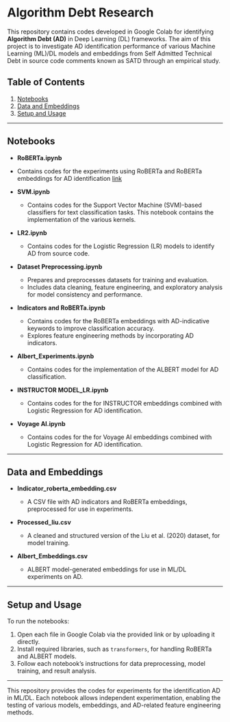# Algorithm Debt Research

This repository contains codes developed in Google Colab for identifying **Algorithm Debt (AD)** in Deep Learning (DL) frameworks. The aim of this project is to investigate AD identification performance of various Machine Learning (ML)/DL models and embeddings from Self Admitted Technical Debt in source code comments known as SATD through an empirical study.

## Table of Contents
1. [Notebooks](#notebooks)
2. [Data and Embeddings](#data-and-embeddings)
3. [Setup and Usage](#setup-and-usage)

---

## Notebooks

- **RoBERTa.ipynb**
 - Contains codes for the experiments using RoBERTa and RoBERTa embeddings for AD identification [link](https://colab.research.google.com/drive/1P6lG_EnCNbSxsHSaU22bE5s0uqNe0Pqt#scrollTo=pKh3sNpN7-Ui)

- **SVM.ipynb**
  - Contains codes for the Support Vector Machine (SVM)-based classifiers for text classification tasks. This notebook contains the implementation of the various kernels.
  
- **LR2.ipynb**
  - Contains codes for the Logistic Regression (LR) models to identify AD from source code.
  
- **Dataset Preprocessing.ipynb**
  - Prepares and preprocesses datasets for training and evaluation.
  - Includes data cleaning, feature engineering, and exploratory analysis for model consistency and performance.

- **Indicators and RoBERTa.ipynb**
  - Contains codes for the RoBERTa embeddings with AD-indicative keywords to improve classification accuracy.
  - Explores feature engineering methods by incorporating AD indicators.

- **Albert_Experiments.ipynb**
  - Contains codes for the implementation of the ALBERT model for AD classification.

- **INSTRUCTOR MODEL_LR.ipynb**
  - Contains codes for the for INSTRUCTOR embeddings combined with Logistic Regression for AD identification.

- **Voyage AI.ipynb**
  - Contains codes for the for Voyage AI embeddings combined with Logistic Regression for AD identification.
---

## Data and Embeddings

- **Indicator_roberta_embedding.csv**
  - A CSV file with AD indicators and RoBERTa embeddings, preprocessed for use in experiments.

- **Processed_liu.csv**
  - A cleaned and structured version of the Liu et al. (2020) dataset, for model training.

- **Albert_Embeddings.csv**
  - ALBERT model-generated embeddings for use in ML/DL experiments on AD.

---

## Setup and Usage

To run the notebooks:

1. Open each file in Google Colab via the provided link or by uploading it directly.
2. Install required libraries, such as `transformers`, for handling RoBERTa and ALBERT models.
3. Follow each notebook’s instructions for data preprocessing, model training, and result analysis.

---

This repository provides the codes for experiments for the identification AD in ML/DL. Each notebook allows independent experimentation, enabling the testing of various models, embeddings, and AD-related feature engineering methods. 


